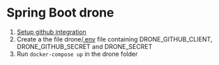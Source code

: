 # Spring Boot drone

1. [Setup github integration](http://readme.drone.io/admin/setup-github/)
2. Create a the file drone/[.env](https://docs.docker.com/compose/env-file/) file containing DRONE_GITHUB_CLIENT, DRONE_GITHUB_SECRET and DRONE_SECRET
3. Run `docker-compose up` in the drone folder